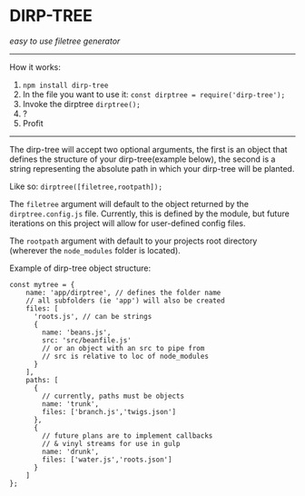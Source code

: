 DIRP-TREE
=========
*easy to use filetree generator*

---

How it works:

1. `npm install dirp-tree`
2. In the file you want to use it: `const dirptree = require('dirp-tree');`
3. Invoke the dirptree `dirptree();`
4. ?
5. Profit

---

The dirp-tree will accept two optional arguments, the first is an object that defines the structure of your dirp-tree(example below), the second is a string representing the absolute path in which your dirp-tree will be planted.

Like so: `dirptree([filetree,rootpath]);`

The `filetree` argument will default to the object returned by the `dirptree.config.js` file. Currently, this is defined by the module, but future iterations on this project will allow for user-defined config files.

The `rootpath` argument with default to your projects root directory (wherever the `node_modules` folder is located).

Example of dirp-tree object structure:
```
const mytree = {
    name: 'app/dirptree', // defines the folder name
    // all subfolders (ie 'app') will also be created
    files: [
      'roots.js', // can be strings
      { 
        name: 'beans.js', 
        src: 'src/beanfile.js' 
        // or an object with an src to pipe from
        // src is relative to loc of node_modules
      }
    ],
    paths: [
      { 
        // currently, paths must be objects
        name: 'trunk',
        files: ['branch.js','twigs.json']
      },
      {
        // future plans are to implement callbacks 
        // & vinyl streams for use in gulp
        name: 'drunk',
        files: ['water.js','roots.json']
      }
    ]
};
```